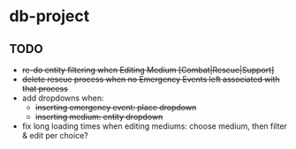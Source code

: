 # db-project

## TODO

* ~~re-do entity filtering when Editing Medium [Combat|Rescue|Support]~~
* ~~delete rescue process when no Emergency Events left associated with that process~~
* add dropdowns when:
	* ~~inserting emergency event: place dropdown~~
	* ~~inserting medium: entity dropdown~~
* fix long loading times when editing mediums: choose medium, then filter & edit per choice?

